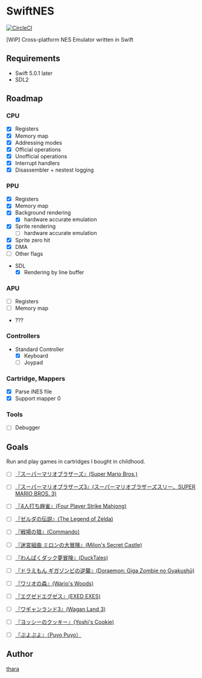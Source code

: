 # SwiftNES

[![CircleCI](https://circleci.com/gh/thara/SwiftNES.svg?style=svg)](https://circleci.com/gh/thara/SwiftNES)

[WIP] Cross-platform NES Emulator written in Swift

## Requirements

- Swift 5.0.1 later
- SDL2

## Roadmap

### CPU

- [x] Registers
- [x] Memory map
- [x] Addressing modes
- [x] Official operations
- [x] Unofficial operations
- [x] Interrupt handlers
- [x] Disassembler + nestest logging

### PPU

- [x] Registers
- [x] Memory map
- [x] Background rendering
  - [x] hardware accurate emulation
- [x] Sprite rendering
  - [ ] hardware accurate emulation
- [x] Sprite zero hit
- [x] DMA
- [ ] Other flags
- SDL
  - [x] Rendering by line buffer

### APU

- [ ] Registers
- [ ] Memory map
- ???

### Controllers

- Standard Controller
  - [x] Keyboard
  - [ ] Joypad
  
### Cartridge, Mappers

- [x] Parse iNES file
- [x] Support mapper 0

### Tools

- [ ] Debugger


## Goals

Run and play games in cartridges I bought in childhood.

- [ ] [『スーパーマリオブラザーズ』(Super Mario Bros.) ](https://ja.wikipedia.org/wiki/スーパーマリオブラザーズ)
- [ ] [『スーパーマリオブラザーズ3』(スーパーマリオブラザーズスリー、SUPER MARIO BROS. 3)](https://ja.wikipedia.org/wiki/スーパーマリオブラザーズ3)
- [ ] [『4人打ち麻雀』(Four Player Strike Mahjong)](https://ja.wikipedia.org/wiki/ジャン狂)
- [ ] [『ゼルダの伝説』(The Legend of Zelda)](https://ja.wikipedia.org/wiki/ゼルダの伝説)
- [ ] [『戦場の狼』(Commando)](https://ja.wikipedia.org/wiki/戦場の狼)
- [ ] [『迷宮組曲 ミロンの大冒険』(Milon's Secret Castle)](https://ja.wikipedia.org/wiki/迷宮組曲_ミロンの大冒険)
- [ ] [『わんぱくダック夢冒険』(DuckTales)](https://en.wikipedia.org/wiki/DuckTales_(video_game))
- [ ] [『ドラえもん ギガゾンビの逆襲』(Doraemon: Giga Zombie no Gyakushū)](https://ja.wikipedia.org/wiki/ドラえもん_ギガゾンビの逆襲)
- [ ] [『ワリオの森』(Wario's Woods)](https://ja.wikipedia.org/wiki/ワリオの森)
- [ ] [『エグゼドエグゼス』(EXED EXES)](https://ja.wikipedia.org/wiki/エグゼドエグゼス)
- [ ] [『ワギャンランド3』(Wagan Land 3)](https://ja.wikipedia.org/wiki/ワギャンランド#ワギャンランド3)
- [ ] [『ヨッシーのクッキー』(Yoshi's Cookie)](https://ja.wikipedia.org/wiki/ヨッシーのクッキー)

- [ ] [『ぷよぷよ』（Puyo Puyo）](https://ja.wikipedia.org/wiki/ぷよぷよ)

## Author

[thara](https://thara.jp)
